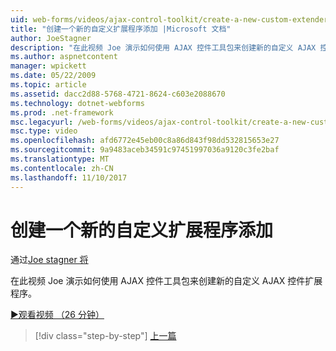 ```yaml
---
uid: web-forms/videos/ajax-control-toolkit/create-a-new-custom-extender
title: "创建一个新的自定义扩展程序添加 |Microsoft 文档"
author: JoeStagner
description: "在此视频 Joe 演示如何使用 AJAX 控件工具包来创建新的自定义 AJAX 控件扩展程序。"
ms.author: aspnetcontent
manager: wpickett
ms.date: 05/22/2009
ms.topic: article
ms.assetid: dacc2d88-5768-4721-8624-c603e2088670
ms.technology: dotnet-webforms
ms.prod: .net-framework
msc.legacyurl: /web-forms/videos/ajax-control-toolkit/create-a-new-custom-extender
msc.type: video
ms.openlocfilehash: afd6772e45eb00c8a86d843f98dd532815653e27
ms.sourcegitcommit: 9a9483aceb34591c97451997036a9120c3fe2baf
ms.translationtype: MT
ms.contentlocale: zh-CN
ms.lasthandoff: 11/10/2017
---
```

<a name="create-a-new-custom-extender"></a>创建一个新的自定义扩展程序添加
====================
通过[Joe stagner 将](https://github.com/JoeStagner)

在此视频 Joe 演示如何使用 AJAX 控件工具包来创建新的自定义 AJAX 控件扩展程序。

[&#9654;观看视频 （26 分钟）](https://channel9.msdn.com/Blogs/ASP-NET-Site-Videos/create-a-new-custom-extender)

>[!div class="step-by-step"]
[上一篇](editor-control-custom.md)

